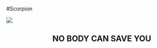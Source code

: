 #Scorpion



<img align = 'center' src='https://wi.wallpapertip.com/wsimgs/26-260146_anonymous-wallpapers-hack-the-hacker-muay-thai-wallpaper.jpg'>

<h2 align = 'center'> NO BODY CAN SAVE YOU</h2>
